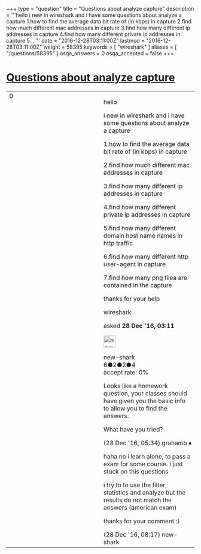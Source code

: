 +++
type = "question"
title = "Questions about analyze capture"
description = '''hello i new in wireshark and i have some questions about analyze a capture 1.how to find the average data bit rate of (in kbps) in capture 2.find how much different mac addresses in capture 3.find how many different ip addresses in capture 4.find how many different private ip addresses in capture 5....'''
date = "2016-12-28T03:11:00Z"
lastmod = "2016-12-28T03:11:00Z"
weight = 58395
keywords = [ "wireshark" ]
aliases = [ "/questions/58395" ]
osqa_answers = 0
osqa_accepted = false
+++

<div class="headNormal">

# [Questions about analyze capture](/questions/58395/questions-about-analyze-capture)

</div>

<div id="main-body">

<div id="askform">

<table id="question-table" style="width:100%;"><colgroup><col style="width: 50%" /><col style="width: 50%" /></colgroup><tbody><tr class="odd"><td style="width: 30px; vertical-align: top"><div class="vote-buttons"><div id="post-58395-score" class="post-score" title="current number of votes">0</div><div id="favorite-count" class="favorite-count"></div></div></td><td><div id="item-right"><div class="question-body"><p>hello</p><p>i new in wireshark and i have some questions about analyze a capture</p><p>1.how to find the average data bit rate of (in kbps) in capture</p><p>2.find how much different mac addresses in capture</p><p>3.find how many different ip addresses in capture</p><p>4.find how many different private ip addresses in capture</p><p>5.find how many different domain host name names in http traffic</p><p>6.find how many different http user-agent in capture</p><p>7.find how many png filea are contained in the capture</p><p>thanks for your help</p></div><div id="question-tags" class="tags-container tags">wireshark</div><div id="question-controls" class="post-controls"></div><div class="post-update-info-container"><div class="post-update-info post-update-info-user"><p>asked <strong>28 Dec '16, 03:11</strong></p><img src="https://secure.gravatar.com/avatar/388a83f0dc0e0a2b82d8b32831407399?s=32&amp;d=identicon&amp;r=g" class="gravatar" width="32" height="32" alt="new-shark&#39;s gravatar image" /><p>new-shark<br />
<span class="score" title="6 reputation points">6</span><span title="2 badges"><span class="badge1">●</span><span class="badgecount">2</span></span><span title="2 badges"><span class="silver">●</span><span class="badgecount">2</span></span><span title="4 badges"><span class="bronze">●</span><span class="badgecount">4</span></span><br />
<span class="accept_rate" title="Rate of the user&#39;s accepted answers">accept rate:</span> <span title="new-shark has no accepted answers">0%</span></p></div></div><div id="comments-container-58395" class="comments-container"><span id="58401"></span><div id="comment-58401" class="comment"><div id="post-58401-score" class="comment-score"></div><div class="comment-text"><p>Looks like a homework question, your classes should have given you the basic info to allow you to find the answers.</p><p>What have you tried?</p></div><div id="comment-58401-info" class="comment-info"><span class="comment-age">(28 Dec '16, 05:34)</span> grahamb ♦</div></div><span id="58405"></span><div id="comment-58405" class="comment"><div id="post-58405-score" class="comment-score"></div><div class="comment-text"><p>haha no i learn alone, to pass a exam for some course. i just stuck on this questions</p><p>i try to to use the filter, statistics and analyze but the results do not match the answers (american exam)</p><p>thanks for your comment :)</p></div><div id="comment-58405-info" class="comment-info"><span class="comment-age">(28 Dec '16, 08:17)</span> new-shark</div></div></div><div id="comment-tools-58395" class="comment-tools"></div><div class="clear"></div><div id="comment-58395-form-container" class="comment-form-container"></div><div class="clear"></div></div></td></tr></tbody></table>

</div>

</div>

